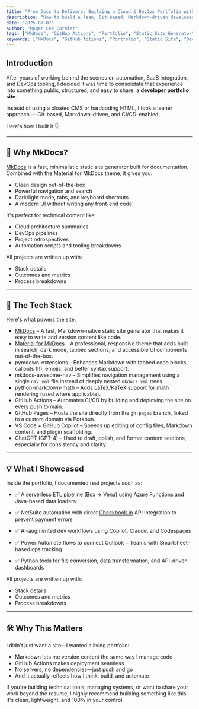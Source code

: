 ```yaml
---
title: "From Docs to Delivery: Building a Cloud & DevOps Portfolio with MkDocs + GitHub Actions"
description: "How to build a lean, Git-based, Markdown-driven developer portfolio site using MkDocs, Material theme, and automated CI/CD deployment for showcasing technical projects and experience."
date: "2025-07-07"
author: "Roger Lee Cormier"
tags: ["MkDocs", "GitHub Actions", "Portfolio", "Static Site Generator", "DevOps", "Documentation", "Technical Writing", "CI/CD"]
keywords: ["MkDocs", "GitHub Actions", "Portfolio", "Static Site", "DevOps", "Documentation", "CI/CD"]
---
```


## Introduction

After years of working behind the scenes on automation, SaaS integration, and DevOps tooling, I decided it was time to consolidate that experience into something public, structured, and easy to share: a **developer portfolio site**.

Instead of using a bloated CMS or hardcoding HTML, I took a leaner approach — Git-based, Markdown-driven, and CI/CD-enabled.

Here's how I built it 👇

***

## 🚀 Why MkDocs?

[MkDocs](https://www.linkedin.com/redir/redirect?url=https%3A%2F%2Fwww%2Emkdocs%2Eorg%2F&urlhash=pE0G&trk=article-ssr-frontend-pulse_little-text-block) is a fast, minimalistic static site generator built for documentation. Combined with the Material for MkDocs theme, it gives you:

*   Clean design out-of-the-box
*   Powerful navigation and search
*   Dark/light mode, tabs, and keyboard shortcuts
*   A modern UI without writing any front-end code

It's perfect for technical content like:

*   Cloud architecture summaries
*   DevOps pipelines
*   Project retrospectives
*   Automation scripts and tooling breakdowns

All projects are written up with:

*   Stack details
*   Outcomes and metrics
*   Process breakdowns

***

## 🔁 The Tech Stack

Here's what powers the site:

*   [MkDocs](https://www.linkedin.com/redir/redirect?url=https%3A%2F%2Fwww%2Emkdocs%2Eorg%2F&urlhash=pE0G&trk=article-ssr-frontend-pulse_little-text-block) – A fast, Markdown-native static site generator that makes it easy to write and version content like code.
*   [Material for MkDocs](https://www.linkedin.com/redir/redirect?url=https%3A%2F%2Fcheckbook-io.github.io&urlhash=r4gC&trk=article-ssr-frontend-pulse_little-text-block) – A professional, responsive theme that adds built-in search, dark mode, tabbed sections, and accessible UI components out-of-the-box.
*   pymdown-extensions – Enhances Markdown with tabbed code blocks, callouts (!!), emojis, and better syntax support.
*   mkdocs-awesome-nav – Simplifies navigation management using a single `nav.yml` file instead of deeply nested `mkdocs.yml` trees.
*   python-markdown-math – Adds LaTeX/KaTeX support for math rendering (used where applicable).
*   GitHub Actions – Automates CI/CD by building and deploying the site on every push to main.
*   GitHub Pages – Hosts the site directly from the `gh-pages` branch, linked to a custom domain via Porkbun.
*   VS Code + GitHub Copilot – Speeds up editing of config files, Markdown content, and plugin scaffolding.
*   ChatGPT (GPT-4) – Used to draft, polish, and format content sections, especially for consistency and clarity.

***

## 💡 What I Showcased

Inside the portfolio, I documented real projects such as:

* ✅ A serverless ETL pipeline (Box → Vena) using Azure Functions and Java-based data loaders

* ✅ NetSuite automation with direct [Checkbook.io](https://www.linkedin.com/redir/redirect?url=http%3A%2F%2Fcheckbook.io&urlhash=r4gC&trk=article-ssr-frontend-pulse_little-text-block) API integration to prevent payment errors

* ✅ AI-augmented dev workflows using Copilot, Claude, and Codespaces

* ✅ Power Automate flows to connect Outlook + Teams with Smartsheet-based ops tracking

* ✅ Python tools for file conversion, data transformation, and API-driven dashboards

All projects are written up with:

*   Stack details
*   Outcomes and metrics
*   Process breakdowns

***

## 🛠️ Why This Matters

I didn't just want a site—I wanted a living portfolio:

*   Markdown lets me version content the same way I manage code
*   GitHub Actions makes deployment seamless
*   No servers, no dependencies—just push and go
*   And it actually reflects how I think, build, and automate

If you're building technical tools, managing systems, or want to share your work beyond the resume, I highly recommend building something like this. It's clean, lightweight, and 100% in your control.

